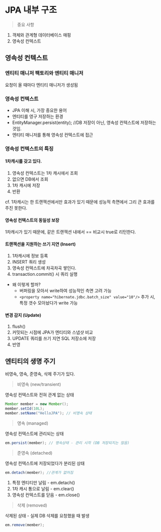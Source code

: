 # JPA 내부 구조

> 중요 사항

1. 객체와 관계형 데이터베이스 매핑
2. 영속성 컨텍스트

## 영속성 컨텍스트
### 엔티티 매니저 팩토리와 엔티티 매니저
요청이 올 때마다 엔티티 매니저가 생성됨

### 영속성 컨텍스트
* JPA 이해 시, 가장 중요한 용어
* 엔티티를 영구 저장하는 환경
* EntityManager.persist(entity); //DB 저장이 아닌, 영속성 컨텍스트에 저장하는 것임.
* 엔티티 매니저를 통해 영속성 컨텍스트에 접근

### 영속성 컨텍스트의 특징
#### 1차캐시를 갖고 있다.
1. 영속성 컨텍스트는 1차 캐시에서 조회 
2. 없으면 DB에서 조회
3. 1차 캐시에 저장
4. 반환

cf. 1차캐시는 한 트랜잭션에서만 효과가 있기 때문에 성능적 측면에서 그리 큰 효과를 주진 못한다.

#### 영속성 컨텍스트의 동일성 보장
1차캐시가 있기 때문에, 같은 트랜잭션 내에서 == 비교시 true로 리턴한다.

#### 트랜잭션을 지원하는 쓰기 지연 (Insert)
1. 1차캐시에 정보 등록
2. INSERT 쿼리 생성
3. 영속성 컨텍스트에 차곡차곡 쌓인다.
4. transaction.commit() 시 쿼리 실행
* 왜 이렇게 할까?
    - 버퍼링을 모아서 write하여 성능적인 측면 고려 가능
    - `<property name="hibernate.jdbc.batch_size" value="10"/>` 추가 시, 특정 갯수 모아놨다가 write 가능
    
#### 변경 감지 (Update)
1. flush()
2. 커밋되는 시점에 JPA가 엔티티와 스냅샷 비교
3. UPDATE 쿼리를 쓰기 지연 SQL 저장소에 저장
4. 반영

## 엔티티의 생명 주기
비영속, 영속, 준영속, 삭제 주기가 있다.


> 비영속 (new/transient)

영속성 컨텍스트와 전혀 관계 없는 상태
````java
Member member = new Member();
member.setId(10L);
member.setName("HelloJPA"); // 비영속 상태
````

> 영속 (managed)

영속성 컨텍스트에 관리되는 상태
````java
em.persist(member); // 영속상태 - 관리 시작 (DB 저장되지는 않음)
````

> 준영속 (detached)

영속성 컨텍스트에 저장되었다가 분리된 상태
````java
em.detach(member); //관계가 없어짐
````
1. 특정 엔티티만 날림 - em.detach()
2. 1차 캐시 통으로 날림 - em.clear()
3. 영속성 컨텍스트를 닫음 - em.close()

> 삭제 (removed)

삭제된 상태 - 실제 DB 삭제를 요청했을 때 발생 
````java
em.remove(member);
````
